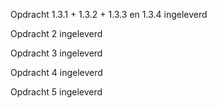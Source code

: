 Opdracht 1.3.1 + 1.3.2 + 1.3.3 en 1.3.4 ingeleverd

Opdracht 2 ingeleverd

Opdracht 3 ingeleverd

Opdracht 4 ingeleverd

Opdracht 5 ingeleverd
